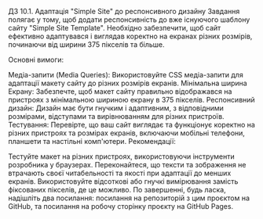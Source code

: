 ДЗ 10.1. Адаптація "Simple Site" до респонсивного дизайну
Завдання полягає у тому, щоб додати респонсивність до вже існуючого шаблону сайту "Simple Site Template". Необхідно забезпечити, щоб сайт ефективно адаптувався і виглядав коректно на екранах різних розмірів, починаючи від ширини 375 пікселів та більше.

Основні вимоги:

Медіа-запити (Media Queries): Використовуйте CSS медіа-запити для адаптації макету сайту до різних розмірів екранів.
Мінімальна ширина Екрану: Забезпечте, щоб макет сайту правильно відображався на пристроях з мінімальною шириною екрану в 375 пікселів.
Респонсивний дизайн: Дизайн має бути гнучким і адаптивним, з відповідними розмірами, відступами та вирівнюванням для різних пристроїв.
Тестування: Перевірте, що ваш сайт виглядає та функціонує коректно на різних пристроях та розмірах екранів, включаючи мобільні телефони, планшети та настільні комп'ютери.
Рекомендації:

Тестуйте макет на різних пристроях, використовуючи інструменти розробника у браузерах.
Переконайтеся, що тексти та зображення не втрачають своєї читабельності та якості при адаптації до менших екранів.
Використовуйте відсоткові або гнучкі вимірювання замість фіксованих пікселів, де це можливо.
По завершенні, будь ласка, надішліть два посилання: посилання на репозиторій з цим проєктом на GitHub, та посилання на робочу сторінку проєкту на GitHub Pages.